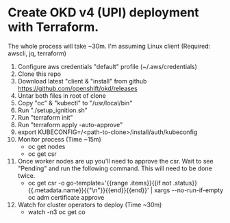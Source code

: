 # Create OKD v4 (UPI) deployment with Terraform.

The whole process will take ~30m.
I'm assuming Linux client (Required: awscli, jq, terraform)

  1. Configure aws credentials "default" profile (~/.aws/credentials)
  2. Clone this repo
  3. Download latest "client & "install" from github https://github.com/openshift/okd/releases
  4. Untar both files in root of clone
  5. Copy "oc" & "kubectl" to "/usr/local/bin"
  6. Run "./setup_ignition.sh"
  7. Run "terraform init"
  8. Run "terraform apply -auto-approve"
  9. export KUBECONFIG=/\<path-to-clone\>/install/auth/kubeconfig
  10. Monitor process (Time ~15m)
      - oc get nodes
      - oc get csr
  11. Once worker nodes are up you'll need to approve the csr. Wait to see
      "Pending" and run the following command. This will need to be done twice.
      - oc get csr -o go-template='{{range .items}}{{if not .status}}{{.metadata.name}}{{"\n"}}{{end}}{{end}}' | xargs --no-run-if-empty oc adm certificate approve
  12. Watch for cluster operators to deploy (Time ~30m)
      - watch -n3 oc get co
  